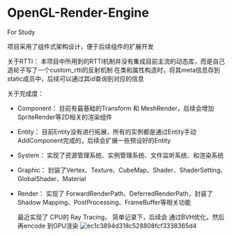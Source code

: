 # OpenGL-Render-Engine

For Study

项目采用了组件式架构设计，便于后续组件的扩展开发

关于RTTI：
本项目中所用到的RTTI机制并没有集成目前主流的动态库，而是自己造轮子写了一个custom_rtti的反射机制
在类和属性构造时，将其meta信息存到static成员中，后续可以通过其id查询到对应的信息

关于完成度：
- Component：
  目前有最基础的Transform 和 MeshRender，后续会增加SpriteRender等2D相关的渲染组件
- Entity：
  目前Entity没有进行拓展，所有的实例都是通过Entity手动AddComponent完成的，后续会扩展一些预设好的Entity
- System：
  实现了资源管理系统、实例管理系统、文件监听系统、和渲染系统
- Graphic：
  封装了Vertex、Texture、CubeMap、Shader、ShaderSetting、GlobalShader、Material
- Render：
  实现了 ForwardRenderPath、DeferredRenderPath，封装了Shadow Mapping、PostProcessing、FrameBuffer等相关功能
  
  
  最近实现了 CPU的 Ray Tracing， 简单记录下，后续会 通过BVH优化，然后再encode 到GPU渲染
![ec1c3894d318c528808fcf3338365d4](https://user-images.githubusercontent.com/62920066/165901850-e3727ce7-0c64-40e8-8c23-1162596cfc86.png)
